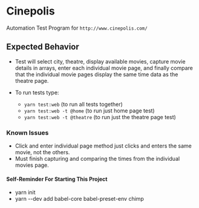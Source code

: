 # Cinepolis

Automation Test Program for `http://www.cinepolis.com/`


## Expected Behavior
- Test will select city, theatre, display available movies, capture movie details in arrays, enter each individual movie page, and finally compare that the individual movie pages display the same time data as the theatre page.


- To run tests type:
    - `yarn test:web` (to run all tests together)
    - `yarn test:web -t @home` (to run just home page test)
    - `yarn test:web -t @theatre` (to run just the theatre page test)


### Known Issues

- Click and enter individual page method just clicks and enters the same movie, not the others.
- Must finish capturing and comparing the times from the individual movies page.


#### Self-Reminder For Starting This Project
- yarn init
- yarn --dev add babel-core babel-preset-env chimp